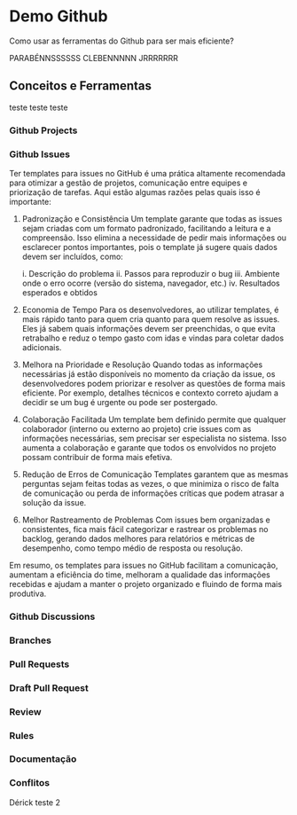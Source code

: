 # Demo Github

Como usar as ferramentas do Github para ser mais eficiente?

PARABÉNNSSSSSS CLEBENNNNN JRRRRRRR

## Conceitos e Ferramentas

teste teste teste

### Github Projects

### Github Issues
Ter templates para issues no GitHub é uma prática altamente recomendada para otimizar a gestão de projetos, comunicação entre equipes e priorização de tarefas. Aqui estão algumas razões pelas quais isso é importante:

1. Padronização e Consistência
Um template garante que todas as issues sejam criadas com um formato padronizado, facilitando a leitura e a compreensão. Isso elimina a necessidade de pedir mais informações ou esclarecer pontos importantes, pois o template já sugere quais dados devem ser incluídos, como:

    i. Descrição do problema
    ii. Passos para reproduzir o bug
    iii. Ambiente onde o erro ocorre (versão do sistema, navegador, etc.)
    iv. Resultados esperados e obtidos
    
2. Economia de Tempo
Para os desenvolvedores, ao utilizar templates, é mais rápido tanto para quem cria quanto para quem resolve as issues. Eles já sabem quais informações devem ser preenchidas, o que evita retrabalho e reduz o tempo gasto com idas e vindas para coletar dados adicionais.

3. Melhora na Prioridade e Resolução
Quando todas as informações necessárias já estão disponíveis no momento da criação da issue, os desenvolvedores podem priorizar e resolver as questões de forma mais eficiente. Por exemplo, detalhes técnicos e contexto correto ajudam a decidir se um bug é urgente ou pode ser postergado.

4. Colaboração Facilitada
Um template bem definido permite que qualquer colaborador (interno ou externo ao projeto) crie issues com as informações necessárias, sem precisar ser especialista no sistema. Isso aumenta a colaboração e garante que todos os envolvidos no projeto possam contribuir de forma mais efetiva.

5. Redução de Erros de Comunicação
Templates garantem que as mesmas perguntas sejam feitas todas as vezes, o que minimiza o risco de falta de comunicação ou perda de informações críticas que podem atrasar a solução da issue.

6. Melhor Rastreamento de Problemas
Com issues bem organizadas e consistentes, fica mais fácil categorizar e rastrear os problemas no backlog, gerando dados melhores para relatórios e métricas de desempenho, como tempo médio de resposta ou resolução.

Em resumo, os templates para issues no GitHub facilitam a comunicação, aumentam a eficiência do time, melhoram a qualidade das informações recebidas e ajudam a manter o projeto organizado e fluindo de forma mais produtiva.

### Github Discussions

### Branches

### Pull Requests

### Draft Pull Request

### Review

### Rules

### Documentação

### Conflitos

Dérick teste 2
